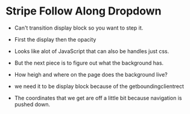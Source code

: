 # Stripe Follow Along Dropdown
* Can't transition display block so you want to step it.
* First the display then the opacity

* Looks like alot of JavaScript that can also be handles just css.
* But the next piece is to figure out what the background has.
* How heigh and where on the page does the background live?

* we need it to be display block because of the getboundingclientrect
* The coordinates that we get are off a little bit because navigation is pushed down.